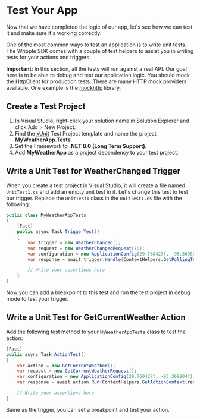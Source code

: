 # Test Your App

Now that we have completed the logic of our app, let's see how we can test it and make sure it's working correctly.

One of the most common ways to test an application is to write unit tests. The Wripple SDK comes with a couple of test helpers to assist you in writing tests for your actions and triggers.

**Important:** In this section, all the tests will run against a real API. Our goal here is to be able to debug and test our application logic. You should mock the HttpClient for production tests. There are many HTTP mock providers available. One example is the [mockhttp](https://github.com/richardszalay/mockhttp) library.

## Create a Test Project

1. In Visual Studio, right-click your solution name in Solution Explorer and click Add > New Project.
2. Find the [xUnit](https://xunit.net/) Test Project template and name the project **MyWeatherApp.Tests**.
3. Set the Framework to **.NET 8.0 (Long Term Support)**.
4. Add **MyWeatherApp** as a project dependency to your test project.

## Write a Unit Test for WeatherChanged Trigger

When you create a test project in Visual Studio, it will create a file named `UnitTest1.cs` and add an empty unit test in it. Let's change this test to test our trigger. Replace the `UnitTest1` class in the `UnitTest1.cs` file with the following:

```csharp
public class MyWeatherAppTests
{
    [Fact]
    public async Task TriggerTest()
    {
        var trigger = new WeatherChanged();      
        var request = new WeatherChangedRequest(70);
        var configuration = new ApplicationConfig(29.760427f, -95.369804f);
        var response = await trigger.Handle(ContextHelpers.GetPollingTriggerContext(request, configuration));

        // Write your assertions here
    }
}
```

Now you can add a breakpoint to this test and run the test project in debug mode to test your trigger.

## Write a Unit Test for GetCurrentWeather Action

Add the following test method to your `MyWeatherAppTests` class to test the action:

```csharp
[Fact]
public async Task ActionTest()
{
    var action = new GetCurrentWeather();
    var request = new GetCurrentWeatherRequest();
    var configuration = new ApplicationConfig(29.760427f, -95.369804f);
    var response = await action.Run(ContextHelpers.GetActionContext(request, configuration));

    // Write your assertions here
}
```

Same as the trigger, you can set a breakpoint and test your action.